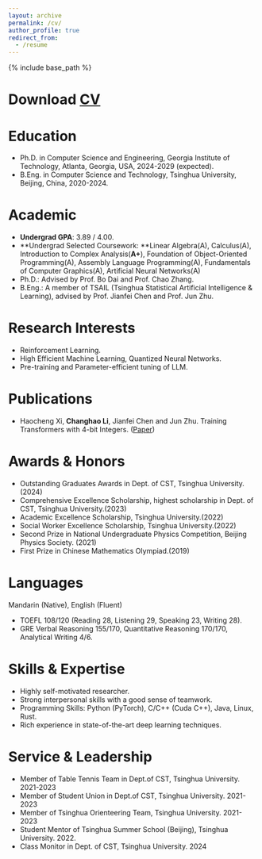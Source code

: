 ```yaml
---
layout: archive
permalink: /cv/
author_profile: true
redirect_from:
  - /resume
---
```


{% include base_path %}

Download [CV](http://lichangh20.github.io/files/CV_ChanghaoLi.pdf)
======

Education
======
* Ph.D. in Computer Science and Engineering, Georgia Institute of Technology, Atlanta, Georgia, USA, 2024-2029 (expected).
* B.Eng. in Computer Science and Technology, Tsinghua University, Beijing, China, 2020-2024.

Academic
======
* **Undergrad GPA**: 3.89 / 4.00.
* **Undergrad Selected Coursework: **Linear Algebra(A), Calculus(A), Introduction to Complex Analysis(**A+**), Foundation of Object-Oriented Programming(A), Assembly Language Programming(A), Fundamentals of Computer Graphics(A), Artificial Neural Networks(A)
* Ph.D.: Advised by Prof. Bo Dai and Prof. Chao Zhang.
* B.Eng.: A member of TSAIL (Tsinghua Statistical Artificial Intelligence & Learning), advised by Prof. Jianfei Chen and Prof. Jun Zhu.
<!-- * Member of TSAIL (Tsinghua Statistical Artificial Intelligence & Learning), advised by Professor Jianfei Chen and Professor Jun Zhu -->

Research Interests
======
* Reinforcement Learning.
* High Efficient Machine Learning, Quantized Neural Networks.
* Pre-training and Parameter-efficient tuning of LLM.

Publications
======
* Haocheng Xi, **Changhao Li**, Jianfei Chen and Jun Zhu. Training Transformers with 4-bit Integers. ([Paper](https://arxiv.org/pdf/2306.11987.pdf))

<!-- Research Experience
======

* Jun 2023 – Present: **Multi-Step Reasoning with Reinforcement Learning**            
  - Advised by Prof. Xiang Ren, USC INK Lab.
  - Investigated systematically how to improve the multi-step reasoning quality with small language model (Llama2-7B); propose a first distillation then reinforcement-learning framework to improve the generation quality; 
  - Co-lead the project
  
   
* Dec 2022 – May 2023: **Training Transformers with 4-bit Integers**
  -  Directed by Prof. Jianfei Chen & Prof. Jun Zhu, TSAIL.
  -  Proposed a 4-bit quantization method to train the transformer models; Use Hadamard Matrix to filter out out-of-distribution data and use leverage sampling to quantize the gradient
  -  Hardware optimization using Cuda C++; utilized its high efficiency on different GPU architectures
  -  Second author. Accepted by Main Track of NeurIPS 2023.
  -  Project selected to THU *Challenge Cup Competition* -->


Awards & Honors
======
* Outstanding Graduates Awards in Dept. of CST, Tsinghua University.(2024)
* Comprehensive Excellence Scholarship, highest scholarship in Dept. of CST, Tsinghua University.(2023)
* Academic Excellence Scholarship, Tsinghua University.(2022)
* Social Worker Excellence Scholarship, Tsinghua University.(2022)
* Second Prize in National Undergraduate Physics Competition, Beijing Physics Society. (2021)
* First Prize in Chinese Mathematics Olympiad.(2019)

Languages
======
Mandarin (Native), English (Fluent)
* TOEFL  108/120 (Reading 28, Listening 29, Speaking 23, Writing 28).
* GRE Verbal Reasoning 155/170, Quantitative Reasoning 170/170, Analytical Writing 4/6.

Skills & Expertise 
======
* Highly self-motivated researcher. 
* Strong interpersonal skills with a good sense of teamwork.
* Programming Skills: Python (PyTorch), C/C++ (Cuda C++), Java, Linux, Rust.
* Rich experience in state-of-the-art deep learning techniques.

Service & Leadership
======
* Member of Table Tennis Team in Dept.of CST, Tsinghua University. 2021-2023
* Member of Student Union in Dept.of CST, Tsinghua University. 2021-2023
* Member of Tsinghua Orienteering Team, Tsinghua University. 2021-2023
* Student Mentor of Tsinghua Summer School (Beijing), Tsinghua University. 2022.
* Class Monitor in Dept. of CST, Tsinghua University. 2024